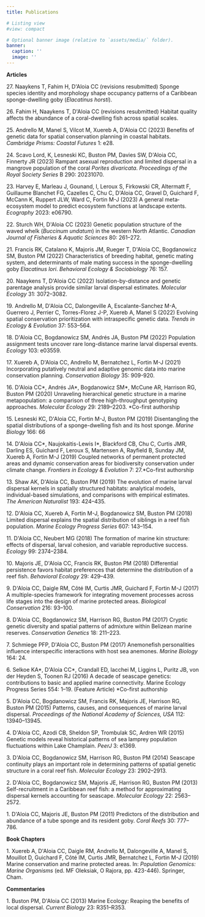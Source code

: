 ```yaml
---
title: Publications

# Listing view
#view: compact

# Optional banner image (relative to `assets/media/` folder).
banner:
  caption: ''
  image: ''
---
```

**Articles**

27\. Naaykens T, Fahim H, D'Aloia CC (revisions resubmitted) Sponge species identity and morphology shape occupancy patterns of a Caribbean sponge-dwelling goby (*Elacatinus horsti*).

26\. Fahim H, Naaykens T, D'Aloia CC (revisions resubmitted) Habitat quality affects the abundance of a coral-dwelling fish across spatial scales.

25\. Andrello M, Manel S, Vilcot M, Xuereb A, D'Aloia CC (2023) Benefits of genetic data for spatial conservation planning in coastal habitats. *Cambridge Prisms: Coastal Futures* 1: e28.

24\. Scavo Lord, K, Lesneski KC, Buston PM, Davies SW, D'Aloia CC, Finnerty JR (2023) Rampant asexual reproduction and limited dispersal in a mangrove population of the coral *Porites divaricata*. *Proceedings of the Royal Society Series* B 290: 20231070.

23\. Harvey E, Marleau J, Gounand, I, Leroux S, Firkowski CR, Altermatt F, Guillaume Blanchet FG, Cazelles C, Chu C, D'Aloia CC, Gravel D, Guichard F, McCann K, Ruppert JLW, Ward C, Fortin M-J (2023) A general meta‐ecosystem model to predict ecosystem functions at landscape extents. *Ecography* 2023: e06790.

22\. Sturch WH, D'Aloia CC (2023) Genetic population structure of the waved whelk (*Buccinum undatum*) in the western North Atlantic. *Canadian Journal of Fisheries & Aquatic Sciences* 80: 261–272. 

21\. Francis RK, Catalano K, Majoris JM, Rueger T, D'Aloia CC, Bogdanowicz SM, Buston PM (2022) Characteristics of breeding habitat, genetic mating system, and determinants of male mating success in the sponge-dwelling goby *Elacatinus lori*. *Behavioral Ecology & Sociobiology* 76: 157. 

20\. Naaykens T, D'Aloia CC (2022) Isolation-by-distance and genetic parentage analysis provide similar larval dispersal estimates. *Molecular Ecology* 31: 3072–3082.

19\. Andrello M, D'Aloia CC, Dalongeville A, Escalante-Sanchez M-A, Guerrero J, Perrier C, Torres-Florez J-P, Xuereb A, Manel S (2022) Evolving spatial conservation prioritization with intraspecific genetic data. *Trends in Ecology & Evolution* 37: 553–564.

18\. D'Aloia CC, Bogdanowicz SM, Andrés JA, Buston PM (2022) Population assignment tests uncover rare long-distance marine larval dispersal events. *Ecology* 103: e03559.

17\. Xuereb A, D'Aloia CC, Andrello M, Bernatchez L, Fortin M-J (2021) Incorporating putatively neutral and adaptive genomic data into marine conservation planning. *Conservation Biology* 35: 909-920.

16\. D'Aloia CC*, Andrés JA*, Bogdanowicz SM*, McCune AR, Harrison RG, Buston PM (2020) Unraveling hierarchical genetic structure in a marine metapopulation: a comparison of three high-throughput genotyping approaches. *Molecular Ecology* 29: 2189–2203. *Co-first authorship

15\. Lesneski KC, D'Aloia CC, Fortin M-J, Buston PM (2019) Disentangling the spatial distributions of a sponge-dwelling fish and its host sponge. *Marine Biology* 166: 66

14\. D'Aloia CC*, Naujokaitis-Lewis I*, Blackford CB, Chu C, Curtis JMR, Darling ES, Guichard F, Leroux S, Martensen A, Rayfield B, Sunday JM, Xuereb A, Fortin M-J (2019) Coupled networks of permanent protected areas and dynamic conservation areas for biodiversity conservation under climate change. *Frontiers in Ecology & Evolution* 7: 27.*Co-first authorship

13\. Shaw AK, D'Aloia CC, Buston PM (2019) The evolution of marine larval dispersal kernels in spatially structured habitats: analytical models, individual-based simulations, and comparisons with empirical estimates. *The American Naturalist* 193: 424–435.

12\. D'Aloia CC, Xuereb A, Fortin M-J, Bogdanowicz SM, Buston PM (2018) Limited dispersal explains the spatial distribution of siblings in a reef fish population. *Marine Ecology Progress Series* 607: 143–154.

11\. D'Aloia CC, Neubert MG (2018) The formation of marine kin structure: effects of dispersal, larval cohesion, and variable reproductive success. *Ecology* 99: 2374–2384.

10\. Majoris JE, D'Aloia CC, Francis RK, Buston PM (2018) Differential persistence favors habitat preferences that determine the distribution of a reef fish. *Behavioral Ecology* 29: 429–439.

9\. D'Aloia CC, Daigle RM, Côté IM, Curtis JMR, Guichard F, Fortin M-J (2017) A multiple-species framework for integrating movement processes across life stages into the design of marine protected areas. *Biological Conservation* 216: 93–100.

8\. D'Aloia CC, Bogdanowicz SM, Harrison RG, Buston PM (2017) Cryptic genetic diversity and spatial patterns of admixture within Belizean marine reserves. *Conservation Genetics* 18: 211–223.

7\. Schmiege PFP, D'Aloia CC, Buston PM (2017) Anemonefish personalities influence interspecific interactions with host sea anemones. *Marine Biology* 164: 24.

6\. Selkoe KA*, D'Aloia CC*, Crandall ED, Iacchei M, Liggins L, Puritz JB, von der Heyden S, Toonen RJ (2016) A decade of seascape genetics: contributions to basic and applied marine connectivity. Marine Ecology Progress Series 554: 1–19. (Feature Article) *Co-first authorship

5\. D'Aloia CC, Bogdanowicz SM, Francis RK, Majoris JE, Harrison RG, Buston PM (2015) Patterns, causes, and consequences of marine larval dispersal. *Proceedings of the National Academy of Sciences, USA* 112: 13940–13945.

4\. D'Aloia CC, Azodi CB, Sheldon SP, Trombulak SC, Ardren WR (2015) Genetic models reveal historical patterns of sea lamprey population fluctuations within Lake Champlain. *PeerJ* 3: e1369.

3\. D'Aloia CC, Bogdanowicz SM, Harrison RG, Buston PM (2014) Seascape continuity plays an important role in determining patterns of spatial genetic structure in a coral reef fish. *Molecular Ecology* 23: 2902–2913.

2\. D'Aloia CC, Bogdanowicz SM, Majoris JE, Harrison RG, Buston PM (2013) Self-recruitment in a Caribbean reef fish: a method for approximating dispersal kernels accounting for seascape. *Molecular Ecology* 22: 2563–2572.

1\. D'Aloia CC, Majoris JE, Buston PM (2011) Predictors of the distribution and abundance of a tube sponge and its resident goby. *Coral Reefs* 30: 777–786.


**Book Chapters**

1\. Xuereb A, D'Aloia CC, Daigle RM, Andrello M, Dalongeville A, Manel S, Mouillot D, Guichard F, Côté IM, Curtis JMR, Bernatchez L, Fortin M-J (2019) Marine conservation and marine protected areas. In: *Population Genomics: Marine Organisms* (ed. MF Oleksiak, O Rajora, pp. 423-446). Springer, Cham.

**Commentaries**

1\. Buston PM, D'Aloia CC (2013) Marine Ecology: Reaping the benefits of local dispersal. *Current Biology* 23: R351–R353.
